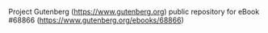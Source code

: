 Project Gutenberg (https://www.gutenberg.org) public repository for eBook #68866 (https://www.gutenberg.org/ebooks/68866)
